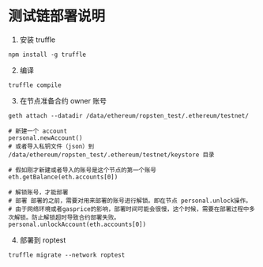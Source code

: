 # 测试链部署说明

1. 安装 truffle
```
npm install -g truffle
```

2. 编译
```
truffle compile 
```

3. 在节点准备合约 owner 账号
````
geth attach --datadir /data/ethereum/ropsten_test/.ethereum/testnet/

# 新建一个 account 
personal.newAccount()
# 或者导入私钥文件（json）到 /data/ethereum/ropsten_test/.ethereum/testnet/keystore 目录

# 假如刚才新建或者导入的账号是这个节点的第一个账号
eth.getBalance(eth.accounts[0])

# 解锁账号，才能部署
# 部署 部署的之前，需要对用来部署的账号进行解锁。即在节点 personal.unlock操作。
# 由于网络环境或者gasprice的影响，部署时间可能会很慢，这个时候，需要在部署过程中多次解锁。防止解锁超时导致合约部署失败。
personal.unlockAccount(eth.accounts[0])
````

4. 部署到 roptest
```
truffle migrate --network roptest
```